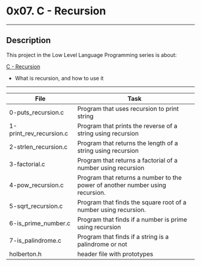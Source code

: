 # 0x07. C - Recursion
---
## Description

This project in the Low Level Language Programming series is about:

[C - Recursion](https://www.tutorialspoint.com/cprogramming/c_recursion.htm)
* What is recursion, and how to use it

---
File|Task
---|---
0-puts_recursion.c | Program that uses recursion to print string
1-print_rev_recursion.c | Program that prints the reverse of a string using recursion
2-strlen_recursion.c | Program that returns the length of a string using recursion
3-factorial.c | Program that returns a factorial of a number using recursion
4-pow_recursion.c | Program that returns a number to the power of another number using recursion.
5-sqrt_recursion.c | Program that finds the square root of a number using recursion.
6-is_prime_number.c | Program that finds if a number is prime using recursion
7-is_palindrome.c | Program that finds if a string is a palindrome or not
holberton.h | header file with prototypes

